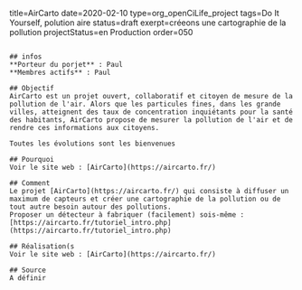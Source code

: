 title=AirCarto
date=2020-02-10
type=org_openCiLife_project
tags=Do It Yourself, polution aire
status=draft
exerpt=créeons une cartographie de la pollution
projectStatus=en Production
order=050
~~~~~~

## infos 
**Porteur du porjet** : Paul
**Membres actifs** : Paul

## Objectif
AirCarto est un projet ouvert, collaboratif et citoyen de mesure de la pollution de l'air. Alors que les particules fines, dans les grande villes, atteignent des taux de concentration inquiétants pour la santé des habitants, AirCarto propose de mesurer la pollution de l'air et de rendre ces informations aux citoyens.

Toutes les évolutions sont les bienvenues

## Pourquoi
Voir le site web : [AirCarto](https://aircarto.fr/)

## Comment
Le projet [AirCarto](https://aircarto.fr/) qui consiste à diffuser un maximum de capteurs et créer une cartographie de la pollution ou de tout autre besoin autour des pollutions.
Proposer un détecteur à fabriquer (facilement) sois-même : [https://aircarto.fr/tutoriel_intro.php] (https://aircarto.fr/tutoriel_intro.php)

## Réalisation(s
Voir le site web : [AirCarto](https://aircarto.fr/)

## Source
A définir